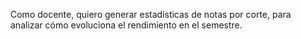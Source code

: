 Como docente, quiero generar estadísticas de notas por corte, para analizar cómo evoluciona el rendimiento en el semestre.